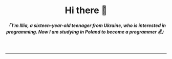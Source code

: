 <h1 align='center'>Hi there 👋</h1>
<h5 align='center'>「 I'm Illia, a sixteen-year-old teenager from Ukraine, who is interested in programming. Now I am studying in Poland to become a programmer ✌️」</h5><br>

---

